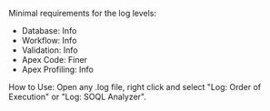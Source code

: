 Minimal requirements for the log levels:
- Database: Info
- Workflow: Info
- Validation: Info
- Apex Code: Finer
- Apex Profiling: Info

How to Use:
Open any .log file, right click and select "Log: Order of Execution" or "Log: SOQL Analyzer".